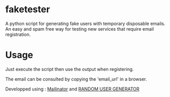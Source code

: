 faketester
==========

A python script for generating fake users with temporary disposable emails. An easy and spam free way for testing new services that require email registration.

Usage
==========
Just execute the script then use the output when registering.

The email can be consulted by copying the 'email_url' in a browser.

Developped using :
[Mailinator](https://www.mailinator.com) and [RANDOM USER GENERATOR](http://randomuser.me/)
